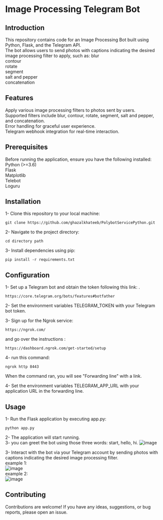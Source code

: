 # Image Processing Telegram Bot <br />

## Introduction
This repository contains code for an Image Processing Bot built using Python, Flask, and the Telegram API.<br />
The bot allows users to send photos with captions indicating the desired image processing filter to apply, such as:
blur <br />
contour  <br />
rotate <br />
segment <br />
salt and pepper  <br />
concatenation <br />

## Features
Apply various image processing filters to photos sent by users. <br />
Supported filters include blur, contour, rotate, segment, salt and pepper, and concatenation. <br />
Error handling for graceful user experience. <br />
Telegram webhook integration for real-time interaction. <br />

## Prerequisites
Before running the application, ensure you have the following installed:  <br />
Python (>=3.6)  <br />
Flask  <br />
Matplotlib  <br />
Telebot  <br />
Loguru  <br />

## Installation
1- Clone this repository to your local machine: <br />
```
git clone https://github.com/ghazalkhateeb/PolybotServicePython.git
```
2- Navigate to the project directory: <br />
```
cd directory path
```
3- Install dependencies using pip: <br />
```
pip install -r requirements.txt
```
## Configuration <br />
1- Set up a Telegram bot and obtain the token following this link: . <br />
   ```
   https://core.telegram.org/bots/features#botfather
   ```
2- Set the environment variables TELEGRAM_TOKEN with your Telegram bot token. <br />

3- Sign up for the Ngrok service:  
   ```
   https://ngrok.com/ 
   ```
   and go over the instructions : <br />
    
    https://dashboard.ngrok.com/get-started/setup 
    
4- run this command: <br />
   ```
   ngrok http 8443
   ```
   When the command ran, you will see "Forwarding line" with a link.  <br />
  
4- Set the environment variables TELEGRAM_APP_URL with your application URL in the forwarding line. <br /> 

## Usage  <br />
1- Run the Flask application by executing app.py: 
```
python app.py
```
2- The application will start running.  <br /> 
3- you can greet the bot using those three words:
   start, hello, hi.
![image](https://github.com/ghazalkhateeb/PolybotServicePython/assets/99688953/ef60df31-a8a5-4cb1-95b4-c442be2185b1)

3- Interact with the bot via your Telegram account by sending photos with captions indicating the desired image processing filter. <br />
example 1: <br />
![image](https://github.com/ghazalkhateeb/PolybotServicePython/assets/99688953/8e3d9757-cb14-46a9-ae84-7827648ef2c4)  <br />
example 2: <br /> 
![image](https://github.com/ghazalkhateeb/PolybotServicePython/assets/99688953/807a44a6-90a3-40fa-9d4c-ce75c8a465e2)  <br />

## Contributing
Contributions are welcome! If you have any ideas, suggestions, or bug reports, please open an issue.








